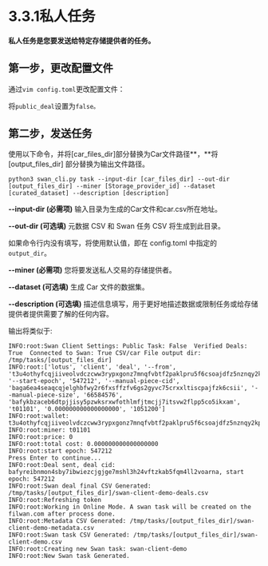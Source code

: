 # 3.3.1私人任务

#### 私人任务是您要发送给特定存储提供者的任务。

## **第一步**，更改配置文件

通过`vim config.toml`更改配置文件：

将`public_deal`设置为`false。`

## **第二步**，发送任务

使用以下命令，并将\[car\_files\_dir]部分替换为Car文件路径**，**将\[output\_files\_dir] 部分替换为输出文件路径。

```
python3 swan_cli.py task --input-dir [car_files_dir] --out-dir [output_files_dir] --miner [Storage_provider_id] --dataset [curated_dataset] --description [description]
```

**--input-dir (必需项)** 输入目录为生成的Car文件和car.csv所在地址。

**--out-dir (可选填)** 元数据 CSV 和 Swan 任务 CSV 将生成到此目录。

如果命令行内没有填写，将使用默认值，即在 config.toml 中指定的 `output_dir`。

**--miner (必需项)** 您将要发送私人交易的存储提供者。

**--dataset (可选填)** 生成 Car 文件的数据集。

**--description (可选填)** 描述信息填写，用于更好地描述数据或限制任务或给存储提供者提供需要了解的任何内容。



输出将类似于:

```
INFO:root:Swan Client Settings: Public Task: False  Verified Deals: True  Connected to Swan: True CSV/car File output dir: /tmp/tasks/[output_files_dir]
INFO:root:['lotus', 'client', 'deal', '--from', 't3u4othyfcqjiiveolvdczcww3rypxgonz7mnqfvbtf2paklpru5f6csoajdfz5nznqy2kpr4eielsmksyurnq', '--start-epoch', '547212', '--manual-piece-cid', 'baga6ea4seaqcqjelghbfwy2r6fxsffzfv6gs2gyvc75crxxltiscpajfzk6csii', '--manual-piece-size', '66584576', 'bafykbzaceb6dtpjjisy5pzwksrxwfothlmfjtmcjj7itsvw2flpp5co5ikxam', 't01101', '0.000000000000000000', '1051200']
INFO:root:wallet: t3u4othyfcqjiiveolvdczcww3rypxgonz7mnqfvbtf2paklpru5f6csoajdfz5nznqy2kpr4eielsmksyurnq
INFO:root:miner: t01101
INFO:root:price: 0
INFO:root:total cost: 0.000000000000000000
INFO:root:start epoch: 547212
Press Enter to continue...
INFO:root:Deal sent, deal cid: bafyreibnmon4sby7ibwiezcjgjge7mshl3h24vftzkab5fqm4ll2voarna, start epoch: 547212
INFO:root:Swan deal final CSV Generated: /tmp/tasks/[output_files_dir]/swan-client-demo-deals.csv
INFO:root:Refreshing token
INFO:root:Working in Online Mode. A swan task will be created on the filwan.com after process done. 
INFO:root:Metadata CSV Generated: /tmp/tasks/[output_files_dir]/swan-client-demo-metadata.csv
INFO:root:Swan task CSV Generated: /tmp/tasks/[output_files_dir]/swan-client-demo.csv
INFO:root:Creating new Swan task: swan-client-demo
INFO:root:New Swan task Generated.
```
